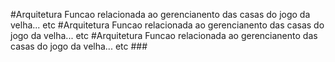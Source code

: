 #Arquitetura Funcao relacionada ao gerencianento das casas do jogo da velha... etc
    #Arquitetura Funcao relacionada ao gerencianento das casas do jogo da velha... etc
        #Arquitetura Funcao relacionada ao gerencianento das casas do jogo da velha... etc
        ###
    
